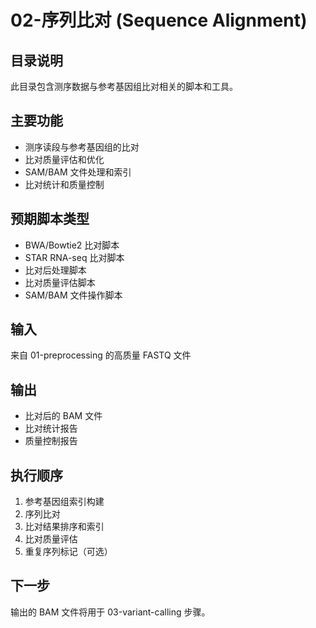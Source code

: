 # 02-序列比对 (Sequence Alignment)

## 目录说明
此目录包含测序数据与参考基因组比对相关的脚本和工具。

## 主要功能
- 测序读段与参考基因组的比对
- 比对质量评估和优化
- SAM/BAM 文件处理和索引
- 比对统计和质量控制

## 预期脚本类型
- BWA/Bowtie2 比对脚本
- STAR RNA-seq 比对脚本
- 比对后处理脚本
- 比对质量评估脚本
- SAM/BAM 文件操作脚本

## 输入
来自 01-preprocessing 的高质量 FASTQ 文件

## 输出
- 比对后的 BAM 文件
- 比对统计报告
- 质量控制报告

## 执行顺序
1. 参考基因组索引构建
2. 序列比对
3. 比对结果排序和索引
4. 比对质量评估
5. 重复序列标记（可选）

## 下一步
输出的 BAM 文件将用于 03-variant-calling 步骤。
